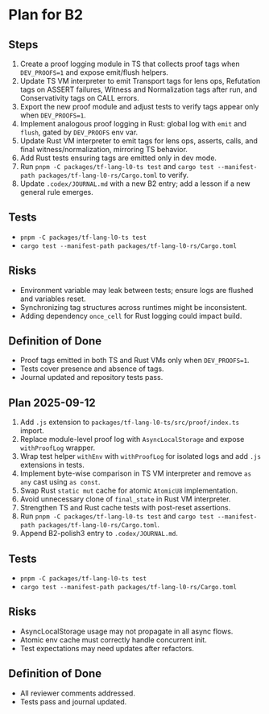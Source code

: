 # Plan for B2

## Steps
1. Create a proof logging module in TS that collects proof tags when `DEV_PROOFS=1` and expose emit/flush helpers.
2. Update TS VM interpreter to emit Transport tags for lens ops, Refutation tags on ASSERT failures, Witness and Normalization tags after run, and Conservativity tags on CALL errors.
3. Export the new proof module and adjust tests to verify tags appear only when `DEV_PROOFS=1`.
4. Implement analogous proof logging in Rust: global log with `emit` and `flush`, gated by `DEV_PROOFS` env var.
5. Update Rust VM interpreter to emit tags for lens ops, asserts, calls, and final witness/normalization, mirroring TS behavior.
6. Add Rust tests ensuring tags are emitted only in dev mode.
7. Run `pnpm -C packages/tf-lang-l0-ts test` and `cargo test --manifest-path packages/tf-lang-l0-rs/Cargo.toml` to verify.
8. Update `.codex/JOURNAL.md` with a new B2 entry; add a lesson if a new general rule emerges.

## Tests
- `pnpm -C packages/tf-lang-l0-ts test`
- `cargo test --manifest-path packages/tf-lang-l0-rs/Cargo.toml`

## Risks
- Environment variable may leak between tests; ensure logs are flushed and variables reset.
- Synchronizing tag structures across runtimes might be inconsistent.
- Adding dependency `once_cell` for Rust logging could impact build.

## Definition of Done
- Proof tags emitted in both TS and Rust VMs only when `DEV_PROOFS=1`.
- Tests cover presence and absence of tags.
- Journal updated and repository tests pass.

## Plan 2025-09-12
1. Add `.js` extension to `packages/tf-lang-l0-ts/src/proof/index.ts` import.
2. Replace module-level proof log with `AsyncLocalStorage` and expose `withProofLog` wrapper.
3. Wrap test helper `withEnv` with `withProofLog` for isolated logs and add `.js` extensions in tests.
4. Implement byte-wise comparison in TS VM interpreter and remove `as any` cast using `as const`.
5. Swap Rust `static mut` cache for atomic `AtomicU8` implementation.
6. Avoid unnecessary clone of `final_state` in Rust VM interpreter.
7. Strengthen TS and Rust cache tests with post-reset assertions.
8. Run `pnpm -C packages/tf-lang-l0-ts test` and `cargo test --manifest-path packages/tf-lang-l0-rs/Cargo.toml`.
9. Append B2-polish3 entry to `.codex/JOURNAL.md`.

## Tests
- `pnpm -C packages/tf-lang-l0-ts test`
- `cargo test --manifest-path packages/tf-lang-l0-rs/Cargo.toml`

## Risks
- AsyncLocalStorage usage may not propagate in all async flows.
- Atomic env cache must correctly handle concurrent init.
- Test expectations may need updates after refactors.

## Definition of Done
- All reviewer comments addressed.
- Tests pass and journal updated.

